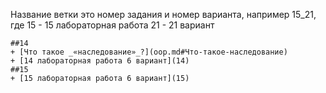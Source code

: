 

Название ветки это номер задания и номер варианта,
например 15_21,
где 15 - 15 лабораторная работа
    21 - 21 вариант
    
    ##14
    + [Что такое _«наследование»_?](oop.md#Что-такое-наследование)
    + [14 лабораторная работа 6 вариант](14)
    ##15
    + [15 лабораторная работа 6 вариант](15)
